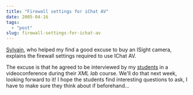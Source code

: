 ```yaml
---
title: "Firewall settings for iChat AV"
date: 2005-04-16
tags: 
  - "post"
slug: firewall-settings-for-ichat-av
---
```


[Sylvain](http://www.anyware-tech.com/blogs/sylvain/), who helped my find a good excuse to buy an ISight camera, explains the firewall settings required to use IChat AV.

The excuse is that he agreed to be interviewed by my [students](http://www.comem.ch) in a videoconference during their _XML lab_ course. We'll do that next week, looking forward to it! I hope the students find interesting questions to ask, I have to make sure they think about if beforehand...
